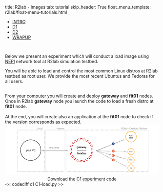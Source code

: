 title: R2lab - Images
tab: tutorial
skip_header: True
float_menu_template: r2lab/float-menu-tutorials.html

<script src="/assets/r2lab/open_tab.js"></script>
<script src="/assets/js/diff.js"></script>
<script src="/assets/r2lab/r2lab-diff.js"></script>
<style>@import url("/assets/r2lab/r2lab-diff.css")</style>

<ul class="nav nav-tabs">
  <li class="active"> <a href="#INTRO">INTRO</a> </li>
  <li> <a href="#D1">D1</a></li>
  <li> <a href="#D2">D2</a></li>
  <li> <a href="#WRAPUP">WRAPUP</a></li>
</ul>


<div id="contents" class="tab-content" markdown="1">

<!------------ INTRO ------------>
<div id="INTRO" class="tab-pane fade in active" markdown="1">

<br>

Below we present an experiment which will conduct a load image using [NEPI](http://nepi.inria.fr/Install/WebHome) network tool at R2lab simulation testbed. 

You will be able to load and control the most common Linux distros at
R2lab testbed as root user. We provide the most recent Ubuntus and
Fedoras for all users.

</div>

<!------------ D1 ------------>
<div id="D1" class="tab-pane fade" markdown="1">

  <br/>
  From your computer you will create and deploy <strong>gateway</strong> and <strong>fit01</strong> nodes.
  Once in R2lab <strong>gateway</strong> node you launch the code to load a fresh distro at <strong>fit01</strong> node. 
  <br/><br/>
  At the end, you will create also an application at the <strong>fit01</strong> node to check if the version corresponds as expected.
  <center>
    <img src="/assets/img/C1.png" alt="c1"><br>
    Download the <a href="/code/C1-load.py" download target="_blank">C1 experiment</a> code
  </center>
<< codediff c1 C1-load.py >>

</div>

<!------------ D2 ------------>
<div id="D2" class="tab-pane fade" markdown="1">

</div>

<!------------ WRAPUP ------------>
<div id="WRAPUP" class="tab-pane fade" markdown="1">

</div>

</div> <!-- end div contents -->

